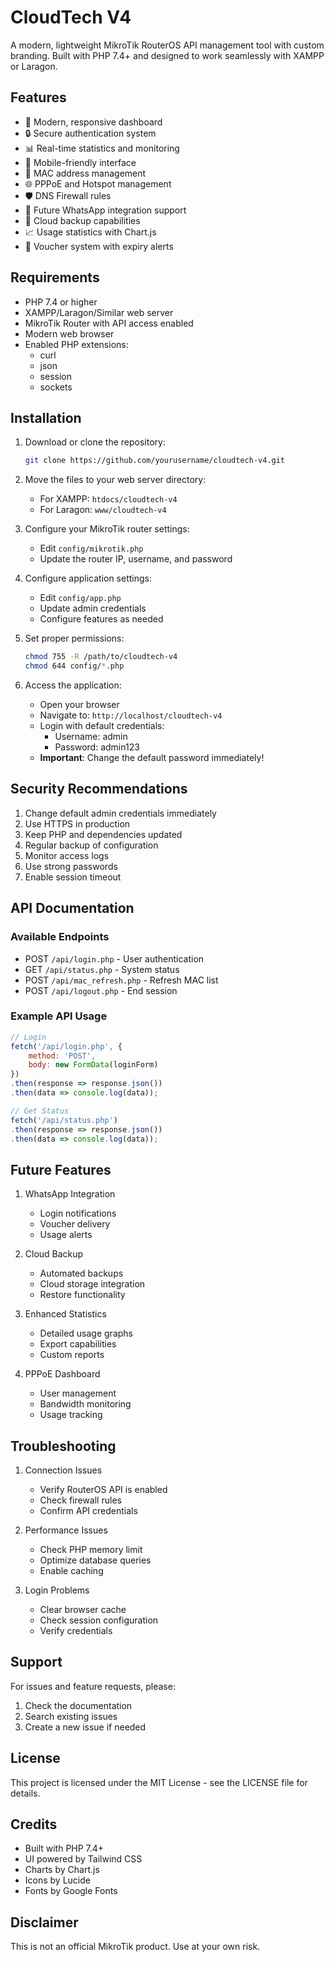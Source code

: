 # CloudTech V4

A modern, lightweight MikroTik RouterOS API management tool with custom branding. Built with PHP 7.4+ and designed to work seamlessly with XAMPP or Laragon.

## Features

- 🚀 Modern, responsive dashboard
- 🔒 Secure authentication system
- 📊 Real-time statistics and monitoring
- 📱 Mobile-friendly interface
- 🔄 MAC address management
- 🌐 PPPoE and Hotspot management
- 🛡️ DNS Firewall rules
- 📨 Future WhatsApp integration support
- 💾 Cloud backup capabilities
- 📈 Usage statistics with Chart.js
- 🎫 Voucher system with expiry alerts

## Requirements

- PHP 7.4 or higher
- XAMPP/Laragon/Similar web server
- MikroTik Router with API access enabled
- Modern web browser
- Enabled PHP extensions:
  - curl
  - json
  - session
  - sockets

## Installation

1. Download or clone the repository:
   ```bash
   git clone https://github.com/yourusername/cloudtech-v4.git
   ```

2. Move the files to your web server directory:
   - For XAMPP: `htdocs/cloudtech-v4`
   - For Laragon: `www/cloudtech-v4`

3. Configure your MikroTik router settings:
   - Edit `config/mikrotik.php`
   - Update the router IP, username, and password

4. Configure application settings:
   - Edit `config/app.php`
   - Update admin credentials
   - Configure features as needed

5. Set proper permissions:
   ```bash
   chmod 755 -R /path/to/cloudtech-v4
   chmod 644 config/*.php
   ```

6. Access the application:
   - Open your browser
   - Navigate to: `http://localhost/cloudtech-v4`
   - Login with default credentials:
     - Username: admin
     - Password: admin123
   - **Important**: Change the default password immediately!

## Security Recommendations

1. Change default admin credentials immediately
2. Use HTTPS in production
3. Keep PHP and dependencies updated
4. Regular backup of configuration
5. Monitor access logs
6. Use strong passwords
7. Enable session timeout

## API Documentation

### Available Endpoints

- POST `/api/login.php` - User authentication
- GET `/api/status.php` - System status
- POST `/api/mac_refresh.php` - Refresh MAC list
- POST `/api/logout.php` - End session

### Example API Usage

```javascript
// Login
fetch('/api/login.php', {
    method: 'POST',
    body: new FormData(loginForm)
})
.then(response => response.json())
.then(data => console.log(data));

// Get Status
fetch('/api/status.php')
.then(response => response.json())
.then(data => console.log(data));
```

## Future Features

1. WhatsApp Integration
   - Login notifications
   - Voucher delivery
   - Usage alerts

2. Cloud Backup
   - Automated backups
   - Cloud storage integration
   - Restore functionality

3. Enhanced Statistics
   - Detailed usage graphs
   - Export capabilities
   - Custom reports

4. PPPoE Dashboard
   - User management
   - Bandwidth monitoring
   - Usage tracking

## Troubleshooting

1. Connection Issues
   - Verify RouterOS API is enabled
   - Check firewall rules
   - Confirm API credentials

2. Performance Issues
   - Check PHP memory limit
   - Optimize database queries
   - Enable caching

3. Login Problems
   - Clear browser cache
   - Check session configuration
   - Verify credentials

## Support

For issues and feature requests, please:
1. Check the documentation
2. Search existing issues
3. Create a new issue if needed

## License

This project is licensed under the MIT License - see the LICENSE file for details.

## Credits

- Built with PHP 7.4+
- UI powered by Tailwind CSS
- Charts by Chart.js
- Icons by Lucide
- Fonts by Google Fonts

## Disclaimer

This is not an official MikroTik product. Use at your own risk.
